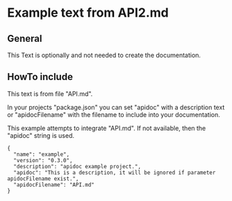 # Example text from API2.md

## General

This Text is optionally and not needed to create the documentation.


## HowTo include

This text is from file "API.md".

In your projects "package.json" you can set "apidoc" with a description text or "apidocFilename" with the filename to include into your documentation.

This example attempts to integrate "API.md". If not available, then the "apidoc" string is used.

    {
      "name": "example",
      "version": "0.3.0",
      "description": "apidoc example project.",
      "apidoc": "This is a description, it will be ignored if parameter apidocFilename exist.",
      "apidocFilename": "API.md"
    }